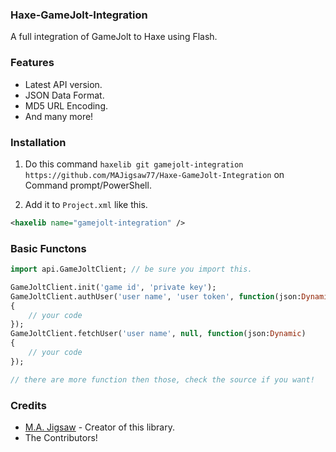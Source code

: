 ### Haxe-GameJolt-Integration

A full integration of GameJolt to Haxe using Flash.

### Features
* Latest API version.
* JSON Data Format.
* MD5 URL Encoding.
* And many more!

### Installation

1. Do this command `haxelib git gamejolt-integration https://github.com/MAJigsaw77/Haxe-GameJolt-Integration` on Command prompt/PowerShell.

2. Add it to `Project.xml` like this.

```xml
<haxelib name="gamejolt-integration" />
```

### Basic Functons

```haxe
import api.GameJoltClient; // be sure you import this.

GameJoltClient.init('game id', 'private key');
GameJoltClient.authUser('user name', 'user token', function(json:Dynamic)
{
	// your code
});
GameJoltClient.fetchUser('user name', null, function(json:Dynamic)
{
	// your code
});

// there are more function then those, check the source if you want!
```

### Credits
* [M.A. Jigsaw](https://github.com/MAJigsaw77) - Creator of this library.
* The Contributors!
